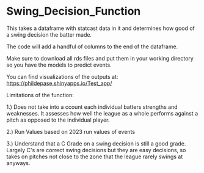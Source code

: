 # Swing_Decision_Function
This takes a dataframe with statcast data in it and determines how good of a swing decision the batter made. 

The code will add a handful of columns to the end of the dataframe.

Make sure to download all rds files and put them in your working directory so you have the models to predict events. 


You can find visualizations of the outputs at: https://phildepase.shinyapps.io/Test_app/


Limitations of the function:

1.) Does not take into a ccount each individual batters strengths and weaknesses. It assesses how well the league as a whole performs against a pitch as opposed to the individual player. 

2.) Run Values based on 2023 run values of events

3.) Understand that a C Grade on a swing decision is still a good grade. Largely C's are correct swing decisions but they are easy decisions, so takes on pitches not close to the zone that the league rarely swings at anyways.
